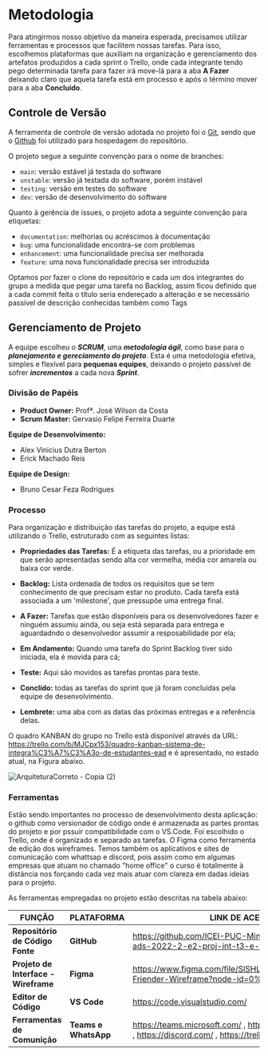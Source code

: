 
# Metodologia

Para atingirmos nosso objetivo da maneira esperada, precisamos utilizar ferramentas e processos que facilitem nossas tarefas. Para isso, escolhemos plataformas que auxiliam na organização e gerenciamento dos artefatos produzidos a cada sprint o Trello, onde cada integrante tendo pego determinada tarefa para fazer irá move-lá para a aba **A Fazer** deixando claro que aquela tarefa está em processo e após o término mover para a aba **Concluído**. 

## Controle de Versão

A ferramenta de controle de versão adotada no projeto foi o
[Git](https://git-scm.com/), sendo que o [Github](https://github.com)
foi utilizado para hospedagem do repositório.

O projeto segue a seguinte convenção para o nome de branches:

- `main`: versão estável já testada do software
- `unstable`: versão já testada do software, porém instável
- `testing`: versão em testes do software
- `dev`: versão de desenvolvimento do software

Quanto à gerência de issues, o projeto adota a seguinte convenção para
etiquetas:

- `documentation`: melhorias ou acréscimos à documentação
- `bug`: uma funcionalidade encontra-se com problemas
- `enhancement`: uma funcionalidade precisa ser melhorada
- `feature`: uma nova funcionalidade precisa ser introduzida

Optamos por fazer o clone do repositório e cada um dos integrantes do grupo a medida que pegar uma tarefa no Backlog, assim ficou definido que a cada commit feita o título seria endereçado a alteração e se necessário passível de descrição conhecidas também como Tags





## Gerenciamento de Projeto
A equipe escolheu o ***SCRUM***, uma ***metodologia ágil***, como base para o ***planejamento e gereciamento do projeto***. Esta é uma metodologia efetiva, simples e flexível para **pequenas equipes**, deixando o projeto passível de sofrer ***incrementos*** a cada nova ***Sprint***.


### Divisão de Papéis

- **Product Owner:** Profª. José Wilson da Costa 
- **Scrum Master:** Gervasio Felipe Ferreira Duarte

**Equipe de Desenvolvimento:**
- Alex Vinicius Dutra Berton
- Erick Machado Reis

**Equipe de Design:**
- Bruno Cesar Feza Rodrigues






### Processo

Para organização e distribuição das tarefas do projeto, a equipe está utilizando o Trello, estruturado com as seguintes listas:

- **Propriedades das Tarefas:** É a etiqueta das tarefas, ou a prioridade em que serão apresentadas sendo alta cor vermelha, média cor amarela ou baixa cor verde.

- **Backlog:** Lista ordenada de todos os requisitos que se tem conhecimento de que precisam estar no produto. Cada tarefa está associada a um 'milestone', que pressupõe uma entrega final.

- **A Fazer:** Tarefas que estão disponíveis para os desenvolvedores fazer e ninguém assumiu ainda, ou seja está separada para entrega e aguardadndo o desenvolvedor assumir a resposabilidade por ela;

- **Em Andamento:** Quando uma tarefa do Sprint Backlog tiver sido iniciada, ela é movida para cá;

- **Teste:** Aqui são movidos as tarefas prontas para teste.

- **Conclído:** todas as tarefas do sprint que já foram concluídas pela equipe de desenvolvimento.

- **Lembrete:** uma aba com as datas das próximas entregas e a referência delas. 

O quadro KANBAN do grupo no Trello está disponível através da URL: https://trello.com/b/MJCpx153/quadro-kanban-sistema-de-integra%C3%A7%C3%A3o-de-estudantes-ead e é apresentado, no estado atual, na Figura abaixo.

![ArquiteturaCorreto - Copia (2)](https://user-images.githubusercontent.com/100388026/189783848-4aa5274e-550c-4819-8ed6-1c4473e2f951.png)









### Ferramentas
  Estão sendo importantes no processo de desenvolvimento desta aplicação: o github como versionador de código onde é armazenada as partes prontas do projeto e por pssuir compatibilidade com o VS.Code. Foi escolhido o Trello, onde é organizado e separado as tarefas. O Figma como ferramenta de edição dos wireframes. 
  Temos também os aplicativos e sites de comunicação com whattsap e discord, pois assim como em algumas empresas que atuam no chamado "home office" o curso é totalmente à distância nos forçando cada vez mais atuar com clareza em dadas ideias para o projeto.


As ferramentas empregadas no projeto estão descritas na tabela abaixo:

|**FUNÇÃO**| **PLATAFORMA** |**LINK DE ACESSO**|
|--------------------|------------------------------------|----------------------------------------|
|**Repositório de Código Fonte**|**GitHub**|https://github.com/ICEI-PUC-Minas-PMV-ADS/pmv-ads-2022-2-e2-proj-int-t3-e-friender|
|**Projeto de Interface - Wireframe**|**Figma**|https://www.figma.com/file/SlSHLutajUrMSm3ULGrj5G/E-Friender-Wireframe?node-id=0%3A1
|**Editor de Código**|**VS Code**|https://code.visualstudio.com/|
|**Ferramentas de Comunição**|**Teams e WhatsApp**|https://teams.microsoft.com/ , https://web.whatsapp.com/ , https://discord.com/ , https://trello.com/|


